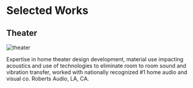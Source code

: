 # Selected Works

## Theater

![theater](../_media/selected-works/theater.jpg)

Expertise in home theater design development, material use impacting acoustics
and use of technologies to eliminate room to room sound and vibration transfer,
worked with nationally recognized #1 home audio and visual co. Roberts Audio,
LA, CA.
